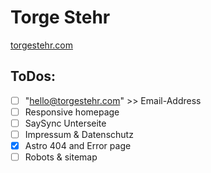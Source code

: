 # Torge Stehr

[torgestehr.com](https://torgestehr.com/)

## ToDos:

-   [ ] "hello@torgestehr.com" >> Email-Address
-   [ ] Responsive homepage
-   [ ] SaySync Unterseite
-   [ ] Impressum & Datenschutz
-   [x] Astro 404 and Error page
-   [ ] Robots & sitemap

